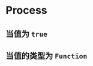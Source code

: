 # Process

## 当值为 `true`

<example :value="example1"></example>

## 当值的类型为 `Function`

<example :value="example2"></example>

<script>
  export default {
    data () {
      return {
        example1: `
<template>
  <div>
    <vue-slider v-model="value" :process="true"></vue-slider>
    <vue-slider v-model="value2" :process="true"></vue-slider>
  </div>
</template>

<script>
  module.exports = {
    components: {
      VueSlider
    },
    data: function () {
      return {
        value: 0,
        value2: [0, 50],
      }
    }
  }
        `,
        example2: `
<template>
  <div>
    <vue-slider v-model="value1" :process="process1"></vue-slider>
    <vue-slider v-model="value2" :process="process2"></vue-slider>
  </div>
</template>

<script>
  module.exports = {
    components: {
      VueSlider
    },
    data: function () {
      return {
        value1: 0,
        process1: dotsPos => [[50, dotsPos[0]]],
        value2: [0, 30, 50],
        process2: dotsPos => [
          [dotsPos[0], dotsPos[1], { backgroundColor: 'pink' }],
          [dotsPos[1], dotsPos[2], { backgroundColor: 'blue' }]
        ]
      }
    }
  }
        `,
      }
    }
  }
</script>